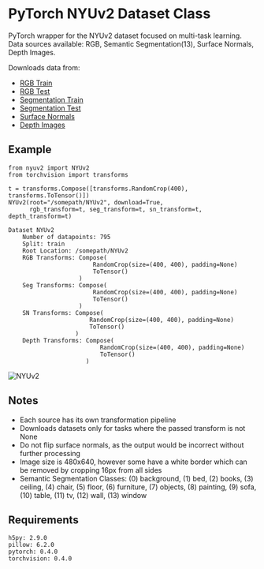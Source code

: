 # PyTorch NYUv2 Dataset Class
PyTorch wrapper for the NYUv2 dataset focused on multi-task learning.  
Data sources available: RGB, Semantic Segmentation(13), Surface Normals, Depth Images.

Downloads data from:
- [RGB Train](http://www.doc.ic.ac.uk/~ahanda/nyu_train_rgb.tgz)
- [RGB Test](http://www.doc.ic.ac.uk/~ahanda/nyu_test_rgb.tgz)
- [Segmentation Train](https://github.com/ankurhanda/nyuv2-meta-data/raw/master/train_labels_13/nyuv2_train_class13.tgz)
- [Segmentation Test](https://github.com/ankurhanda/nyuv2-meta-data/raw/master/test_labels_13/nyuv2_test_class13.tgz)
- [Surface Normals](https://www.inf.ethz.ch/personal/ladickyl/nyu_normals_gt.zip)
- [Depth Images](http://horatio.cs.nyu.edu/mit/silberman/nyu_depth_v2/nyu_depth_v2_labeled.mat)

## Example
```
from nyuv2 import NYUv2
from torchvision import transforms

t = transforms.Compose([transforms.RandomCrop(400), transforms.ToTensor()])
NYUv2(root="/somepath/NYUv2", download=True, 
      rgb_transform=t, seg_transform=t, sn_transform=t, depth_transform=t)
```
```
Dataset NYUv2
    Number of datapoints: 795
    Split: train
    Root Location: /somepath/NYUv2
    RGB Transforms: Compose(
                        RandomCrop(size=(400, 400), padding=None)
                        ToTensor()
                    )
    Seg Transforms: Compose(
                        RandomCrop(size=(400, 400), padding=None)
                        ToTensor()
                    )
    SN Transforms: Compose(
                       RandomCrop(size=(400, 400), padding=None)
                       ToTensor()
                   )
    Depth Transforms: Compose(
                          RandomCrop(size=(400, 400), padding=None)
                          ToTensor()
                      )
```

![NYUv2](https://user-images.githubusercontent.com/1637188/57874116-c6632000-7807-11e9-9d7c-8d3060fa48d7.png)

## Notes
- Each source has its own transformation pipeline
- Downloads datasets only for tasks where the passed transform is not None
- Do not flip surface normals, as the output would be incorrect without further
 processing
- Image size is 480x640, however some have a white border which can be removed by cropping 16px from all sides
- Semantic Segmentation Classes: (0) background, (1) bed, (2) books, (3) ceiling, (4) chair, (5) floor, (6) furniture, (7) objects, (8) painting, (9) sofa, (10) table, (11) tv, (12) wall, (13) window

## Requirements
```
h5py: 2.9.0
pillow: 6.2.0
pytorch: 0.4.0
torchvision: 0.4.0
```

